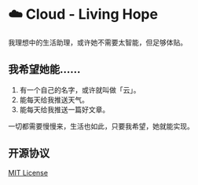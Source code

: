 # ☁️ Cloud - Living Hope

我理想中的生活助理，或许她不需要太智能，但足够体贴。

## 我希望她能……

1. 有一个自己的名字，或许就叫做「云」。
2. 能每天给我推送天气。
3. 能每天给我推送一篇好文章。

一切都需要慢慢来，生活也如此，只要我希望，她就能实现。

## 开源协议

[MIT License](./LICENSE)
